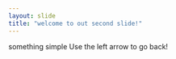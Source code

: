 ```yaml
---
layout: slide
title: "welcome to out second slide!"
---
```

something simple
Use the left arrow to go back!
